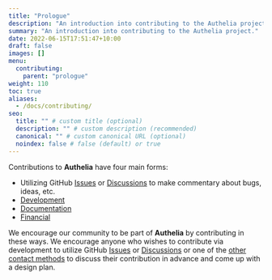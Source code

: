 ```yaml
---
title: "Prologue"
description: "An introduction into contributing to the Authelia project."
summary: "An introduction into contributing to the Authelia project."
date: 2022-06-15T17:51:47+10:00
draft: false
images: []
menu:
  contributing:
    parent: "prologue"
weight: 110
toc: true
aliases:
  - /docs/contributing/
seo:
  title: "" # custom title (optional)
  description: "" # custom description (recommended)
  canonical: "" # custom canonical URL (optional)
  noindex: false # false (default) or true
---
```


Contributions to __Authelia__ have four main forms:

* Utilizing GitHub [Issues] or [Discussions] to make commentary about bugs, ideas, etc.
* [Development](../development/introduction.md)
* [Documentation](documentation-contributions.md)
* [Financial](financial.md)

We encourage our community to be part of __Authelia__ by contributing in these ways. We encourage anyone who wishes to
contribute via development to utilize GitHub [Issues] or [Discussions] or one of the
[other contact methods](../../information/contact.md) to discuss their contribution in advance and come up with a design
plan.

[Issues]: https://github.com/authelia/authelia/issues
[Discussions]: https://github.com/authelia/authelia/discussions
